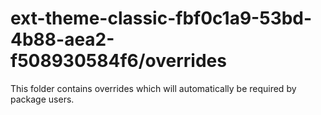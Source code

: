 # ext-theme-classic-fbf0c1a9-53bd-4b88-aea2-f508930584f6/overrides

This folder contains overrides which will automatically be required by package users.
